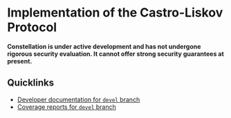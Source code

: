 # Implementation of the Castro-Liskov Protocol

**Constellation is under active development and has not undergone
rigorous security evaluation.  It cannot offer strong security
guarantees at present.**

## Quicklinks

* [Developer documentation for `devel` branch](https://constellation-system.github.io/constellation-pbft/index.html)
* [Coverage reports for `devel` branch](https://constellation-system.github.io/constellation-pbft/coverage/index.html)
